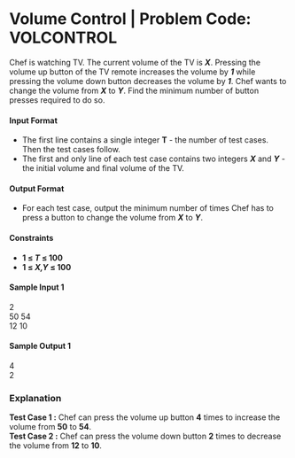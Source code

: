 # Volume Control | Problem Code: VOLCONTROL


Chef is watching TV. The current volume of the TV is **_X_**. Pressing the volume up button of the TV remote increases the volume by **_1_** while pressing the volume down button decreases the volume by **_1_**. Chef wants to change the volume from **_X_** to **_Y_**. Find the minimum number of button presses required to do so.<br/>

#### Input Format
- The first line contains a single integer **T** - the number of test cases. Then the test cases follow.
- The first and only line of each test case contains two integers **_X_** and **_Y_** - the initial volume and final volume of the TV.
#### Output Format
- For each test case, output the minimum number of times Chef has to press a button to change the volume from **_X_** to **_Y_**.

#### Constraints
- **1 ≤ _T_ ≤ 100**
- **1 ≤ _X,Y_ ≤ 100**

#### Sample Input 1 
2 <br/>
50 54 <br/>
12 10 <br/>
#### Sample Output 1 
4 <br/>
2 <br/>

### Explanation
**Test Case 1 :** Chef can press the volume up button **4** times to increase the volume from **50** to **54**.<br/>
**Test Case 2 :** Chef can press the volume down button **2** times to decrease the volume from **12** to **10**.
